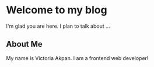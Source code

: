 # Welcome to my blog

I'm glad you are here. I plan to talk about ...

## About Me

My name is Victoria Akpan. I am a frontend web developer!
